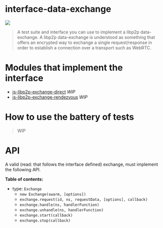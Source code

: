 interface-data-exchange
===================

[![](https://img.shields.io/badge/made%20by-mkg20001-blue.svg?style=flat-square)](https://github.com/mkg20001)

> A test suite and interface you can use to implement a libp2p data-exchange. A libp2p data-exchange is understood as something that offers an encrypted way to exchange a single request/response in order to establish a connection over a transport such as WebRTC.

# Modules that implement the interface

- [js-libp2p-exchange-direct](https://github.com/mkg20001/libp2p-exchange-direct) _WIP_
- [js-libp2p-exchange-rendezvous](https://github.com/mkg20001/libp2p-exchange-rendezvous) _WIP_

# How to use the battery of tests

> WIP

# API

A valid (read: that follows the interface defined) exchange, must implement the following API.

**Table of contents:**

- type: `Exchange`
  - `new Exchange(swarm, [options])`
  - `exchange.request(id, ns, requestData, [options], callback)`
  - `exchange.handle(ns, handlerFunction)`
  - `exchange.unhandle(ns, handlerFunction)`
  - `exchange.start(callback)`
  - `exchange.stop(callback)`

